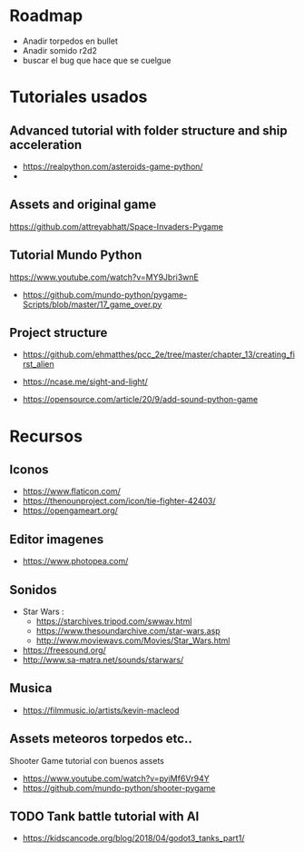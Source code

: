 # Roadmap
- Anadir torpedos en bullet
- Anadir somido r2d2
- buscar el bug que hace que se cuelgue



# Tutoriales usados
## Advanced tutorial with folder structure and ship acceleration
- https://realpython.com/asteroids-game-python/
- 
## Assets and original game
 https://github.com/attreyabhatt/Space-Invaders-Pygame

## Tutorial Mundo Python
https://www.youtube.com/watch?v=MY9Jbri3wnE
- https://github.com/mundo-python/pygame-Scripts/blob/master/17_game_over.py

## Project structure
- https://github.com/ehmatthes/pcc_2e/tree/master/chapter_13/creating_first_alien

- https://ncase.me/sight-and-light/ 
- https://opensource.com/article/20/9/add-sound-python-game

# Recursos
## Iconos
- https://www.flaticon.com/
- https://thenounproject.com/icon/tie-fighter-42403/
- https://opengameart.org/

## Editor imagenes
- https://www.photopea.com/

## Sonidos
- Star Wars :
  - https://starchives.tripod.com/swwav.html
  - https://www.thesoundarchive.com/star-wars.asp
  - http://www.moviewavs.com/Movies/Star_Wars.html
- https://freesound.org/ 
- http://www.sa-matra.net/sounds/starwars/

## Musica
- https://filmmusic.io/artists/kevin-macleod

## Assets meteoros torpedos etc..
Shooter Game tutorial con buenos assets
- https://www.youtube.com/watch?v=pyiMf6Vr94Y
- https://github.com/mundo-python/shooter-pygame

## TODO Tank battle tutorial with AI
- https://kidscancode.org/blog/2018/04/godot3_tanks_part1/

